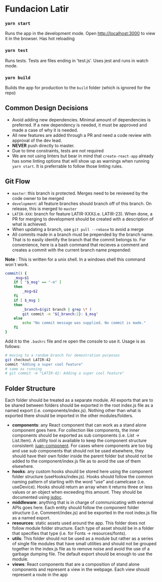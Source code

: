 # Fundacion Latir

### `yarn start`

Runs the app in the development mode.
Open [http://localhost:3000](http://localhost:3000) to view it in the browser. Has hot reloading

### `yarn test`

Runs tests. Tests are files ending in 'test.js'. Uses jest and runs in watch mode.

### `yarn build`

Builds the app for production to the `build` folder (which is ignored for the repo)

## Common Design Decisions

- Avoid adding new dependencies. Minimal amount of dependencies is preferred. If a new dependency is needed, it must be approved and made a case of why it is needed.
- All new features are added through a PR and need a code review with approval of the dev lead.
- **NEVER** push directly to master.
- Due to time constraints, tests are not required
- We are not using linters but bear in mind that `create-react-app` already has some linting options that will show up as warnings when running `yarn start`. It is preferrable to follow those linting rules.

## Git Flow

- `master`: this branch is protected. Merges need to be reviewed by the code owner to be merged
- `development`: all feature branches should branch off of this branch. On release, this is merged to `master`
- `LATIR-XXX`: branch for feature LATIR-XXX(i.e. LATIR-23). When done, a PR for merging to development should be created with a description of what is achieved.
- When updating a branch, use ```git pull --rebase``` to avoid a merge
- All commits made in a branch must be prepended by the branch name. That is to easily identify the branch that the commit belongs to. For convenience, here is a bash command that recieves a comment and creates a commit with the current branch name prepended:

__Note__ : This is written for a unix shell. In a windows shell this command won`t work.

```bash
commit() {
	_msg=$1
	if [ "$_msg" == "-m" ]
	then
		_msg=$2
	fi
	if [ $_msg ]
	then
	 	_branch=$(git branch | grep \* )
  		git commit -m "${_branch:2}: $_msg"
	else
		echo "No commit message was supplied. No commit is made."
	fi
}
```

Add it to the `.bashrc` file and re open the console to use it. Usage is as follows:

```bash
# moving to a random branch for demostration purposes
git checkout LATIR-42
commit "Adding a super cool feature"
# same as running
# git commit -m "LATIR-42: Adding a super cool feature"
```

## Folder Structure

Each folder should be treated as a separate module. All exports that are to be shared between folders should be exported in the root index.js file as a named export (i.e. components/index.js). Nothing other than what is exported there should be imported in the other modules/folders.

- **components**: any React component that can work as a stand alone component goes here. For collection like components, the inner components should be exported as sub components (i.e. List -> List.Item). A utility tool is available to keep the component structure consistent: [juan-component](https://github.com/Jkierem/juan-component). For cases where components are too big and use sub components that should not be used elsewhere, they should have their own folder inside the parent folder but should not be added to the component/index.js file as to avoid the use of them elsewhere.
- **hooks**: any custom hooks should be stored here using the component folder structure (useHooks/index.js). Hooks should follow the common naming pattern of starting with the word "use" and camelcase (i.e. useDevice). Hooks should return an array when it returns three or less values or an object when exceeding this amount. They should be documented using [jsdoc](https://jsdoc.app/).
- **middleware**: anything that is in charge of communicating with external APIs goes here. Each entity should follow the component folder structure (i.e. Comment/index.js) and be exported in the root index.js file as a named export. 
- **resources**: static assets used around the app. This folder does not follow module folder structure. Each type of asset should be in a folder that specifies that type (i.e. for Fonts -> resources/fonts).
- **utils**: This folder should not be used as a module but rather as a series of single file modules that have small utilities and should not be grouped together in the index.js file as to remove noise and avoid the use of a garbage dumping file. The default export should be enough to use the module.
- **views**: React components that are a composition of stand alone components and represent a view in the webpage. Each view should represent a route in the app

